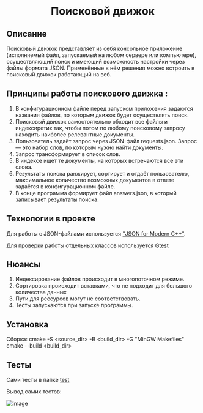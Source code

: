 <h1 align="center"> Поисковой движок</h1>


## Описание
Поисковый движок представляет из себя консольное приложение (исполняемый файл, запускаемый на любом сервере или компьютере), осуществляющий поиск и имеющий возможность настройки через файлы формата JSON. Применённые в нём решения можно встроить в поисковый движок работающий на веб. 

## Принципы работы поискового движка :
  1. В конфигурационном файле перед запуском приложения задаются названия файлов, по которым движок будет осуществлять поиск.
  2. Поисковый движок самостоятельно обходит все файлы и индексиретих так, чтобы потом по любому поисковому запросу находить наиболее релевантные документы.
  3. Пользователь задаёт запрос через JSON-файл requests.json. Запрос — это набор слов, по которым нужно найти документы.
  4. Запрос трансформирует в список слов.
  5. В индексе ищет те документы, на которых встречаются все эти слова.
  6. Результаты поиска ранжирует, сортирует и отдаёт пользователю, максимальное количество возможных документов в ответе задаётся в конфигурационном файле.
  7. В конце программа формирует файл answers.json, в который записывает результаты поиска.

## Технологии в проекте
  Для работы с JSON-файлами используется ["JSON for Modern C++"](https://github.com/nlohmann/json).
  
  Для проверки работы отдельных классов используется [Gtest](https://github.com/google/googletest)

## Нюансы
1. Индексирование файлов происходит в многопоточном режиме.
2. Сортировка происходит вставками, что не подходит для большого количества данных
3. Пути для рессурсов могут не соответствовать.
4. Тесты запускаются при запуске программы.

## Установка
Сборка:
  cmake -S <source_dir> -B <build_dir> -G "MinGW Makefiles"
  cmake --build <build_dir>

## Тесты

Сами тесты в папке [test](https://github.com/KosmoFromWhiteStar/search_engine/tree/master/tests)

Вывод самих тестов:

![image](https://github.com/KosmoFromWhiteStar/search_engine/assets/104075230/b95413a6-23cd-4e11-be06-c25f9739c7fd)
